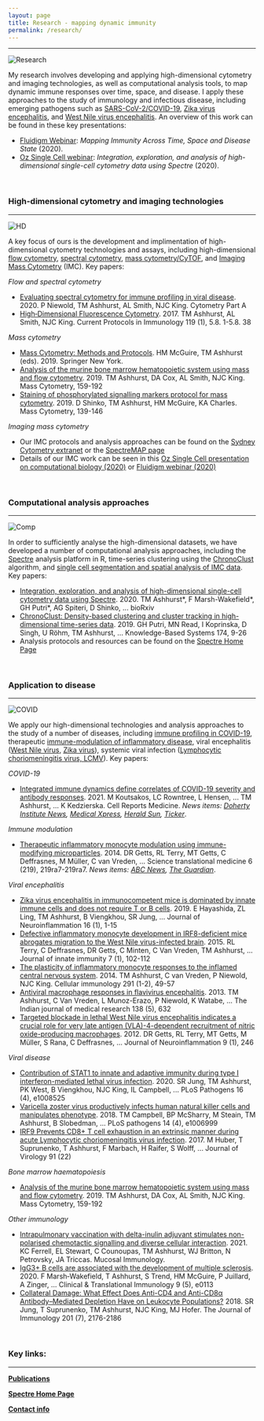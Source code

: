 ```yaml
---
layout: page
title: Research - mapping dynamic immunity
permalink: /research/
---
```


---

![Research](https://raw.githubusercontent.com/tomashhurst/tomashhurst.github.io/master/images/Research.png)

My research involves developing and applying high-dimensional cytometry and imaging technologies, as well as computational analysis tools, to map dynamic immune responses over time, space, and disease. I apply these approaches to the study of immunology and infectious disease, including emerging pathogens such as [SARS-CoV-2/COVID-19](https://www.cell.com/cell-reports-medicine/fulltext/S2666-3791(21)00019-7), [Zika virus encephalitis](https://jneuroinflammation.biomedcentral.com/articles/10.1186/s12974-019-1566-5), and [West Nile virus encephalitis](https://jneuroinflammation.biomedcentral.com/articles/10.1186/1742-2094-9-246). An overview of this work can be found in these key presentations:
- [Fluidigm Webinar](https://www.fluidigm.com/articles/presentation---mapping-dynamic-immunity-across-time-space-and-disease-state-using-high%E2%80%90dimensional-cytometry-technologies-and-analytics): *Mapping Immunity Across Time, Space and Disease State* (2020). 
- [Oz Single Cell webinar](https://youtu.be/poEDERGXrQw?t=3151): *Integration, exploration, and analysis of high-dimensional single-cell cytometry data using Spectre* (2020).  

<br />

### High-dimensional cytometry and imaging technologies ###

---

![HD](https://raw.githubusercontent.com/tomashhurst/tomashhurst.github.io/master/images/Tech.png)

A key focus of ours is the development and implimentation of high-dimensional cytometry technologies and assays, including high-dimensional [flow cytometry](https://sydneycytometry.org.au/flowcytometry), [spectral cytometry](https://sydneycytometry.org.au/flowcytometry), [mass cytometry/CyTOF](https://sydneycytometry.org.au/masscytometry/cytof), and [Imaging Mass Cytometry](https://sydneycytometry.org.au/masscytometry/imc) (IMC). Key papers:

*Flow and spectral cytometry*
- [Evaluating spectral cytometry for immune profiling in viral disease](https://onlinelibrary.wiley.com/doi/abs/10.1002/cyto.a.24211). 2020. P Niewold, TM Ashhurst, AL Smith, NJC King. Cytometry Part A
- [High‐Dimensional Fluorescence Cytometry](https://currentprotocols.onlinelibrary.wiley.com/doi/abs/10.1002/cpim.37). 2017. TM Ashhurst, AL Smith, NJC King. Current Protocols in Immunology 119 (1), 5.8. 1-5.8. 38

*Mass cytometry*
- [Mass Cytometry: Methods and Protocols](https://link.springer.com/book/10.1007/978-1-4939-9454-0). HM McGuire, TM Ashhurst (eds). 2019. Springer New York.
- [Analysis of the murine bone marrow hematopoietic system using mass and flow cytometry](https://link.springer.com/protocol/10.1007/978-1-4939-9454-0_12). 2019. TM Ashhurst, DA Cox, AL Smith, NJC King. Mass Cytometry, 159-192
- [Staining of phosphorylated signalling markers protocol for mass cytometry](https://link.springer.com/protocol/10.1007/978-1-4939-9454-0_10). 2019. D Shinko, TM Ashhurst, HM McGuire, KA Charles. Mass Cytometry, 139-146

*Imaging mass cytometry*
- Our IMC protocols and analysis approaches can be found on the [Sydney Cytometry extranet](https://sydneycytometry.org.au/wiki-launch) or the [SpectreMAP page](https://wiki.centenary.org.au/x/nP5DCg)
- Details of our IMC work can be seen in this [Oz Single Cell presentation on computational biology (2020)](https://youtu.be/poEDERGXrQw?t=3151) or [Fluidigm webinar (2020)](https://www.fluidigm.com/articles/presentation---mapping-dynamic-immunity-across-time-space-and-disease-state-using-high%E2%80%90dimensional-cytometry-technologies-and-analytics)

<br />

### Computational analysis approaches ###

---

![Comp](https://wiki.centenary.org.au/download/attachments/146080606/Screen%20Shot%202020-10-22%20at%2012.25.13%20pm.png?version=1&modificationDate=1603369521998&api=v2)

In order to sufficiently analyse the high-dimensional datasets, we have developed a number of computational analysis approaches, including the [Spectre](https://github.com/ImmuneDynamics/Spectre) analysis platform in R, time-series clustering using the [ChronoClust](https://www.sciencedirect.com/science/article/pii/S0950705119300796) algorithm, and [single cell segmentation and spatial analysis of IMC data](https://wiki.centenary.org.au/x/nP5DCg). Key papers:

- [Integration, exploration, and analysis of high-dimensional single-cell cytometry data using Spectre](https://www.biorxiv.org/content/10.1101/2020.10.22.349563v1.abstract). 2020. TM Ashhurst*, F Marsh-Wakefield*, GH Putri*, AG Spiteri, D Shinko, ... bioRxiv
- [ChronoClust: Density-based clustering and cluster tracking in high-dimensional time-series data](https://www.sciencedirect.com/science/article/pii/S0950705119300796). 2019. GH Putri, MN Read, I Koprinska, D Singh, U Röhm, TM Ashhurst, ... Knowledge-Based Systems 174, 9-26
- Analysis protocols and resources can be found on the [Spectre Home Page](https://github.com/ImmuneDynamics/Spectre)

<br />

### Application to disease ###

---

![COVID](https://raw.githubusercontent.com/tomashhurst/tomashhurst.github.io/master/images/Publication%202.png)

We apply our high-dimensional technologies and analysis approaches to the study of a number of diseases, including [immune profiling in COVID-19](https://doi.org/10.1016/j.xcrm.2021.100208), therapeutic [immune-modulation of inflammatory disease](https://stm.sciencemag.org/content/6/219/219ra7.short), viral encephalitis ([West Nile virus](https://jneuroinflammation.biomedcentral.com/articles/10.1186/1742-2094-9-246), [Zika virus](https://jneuroinflammation.biomedcentral.com/articles/10.1186/s12974-019-1566-5)), systemic viral infection ([Lymphocytic choriomeningitis virus, LCMV](https://jvi.asm.org/content/91/22/e01219-17.short)). Key papers:

*COVID-19*

- [Integrated immune dynamics define correlates of COVID-19 severity and antibody responses](https://www.cell.com/cell-reports-medicine/fulltext/S2666-3791(21)00019-7). 2021. M Koutsakos, LC Rowntree, L Hensen, ... TM Ashhurst, ... K Kedzierska. Cell Reports Medicine. *News items: [Doherty Institute News](https://www.doherty.edu.au/news-events/news/mapping-an-effective-immune-response-to-covid-19), [Medical Xpress](https://medicalxpress.com/news/2021-02-effective-immune-response-covid-.html), [Herald Sun](https://www.heraldsun.com.au/coronavirus/melbourne-experts-uncover-why-covid-affects-people-differently/news-story/ed5ffb9604c1b4db776503562e494f71), [Ticker](https://twitter.com/tickerNEWSau/status/1359991653243572224?s=20)*.

*Immune modulation*

- [Therapeutic inflammatory monocyte modulation using immune-modifying microparticles](https://stm.sciencemag.org/content/6/219/219ra7.short). 2014. DR Getts, RL Terry, MT Getts, C Deffrasnes, M Müller, C van Vreden, ... Science translational medicine 6 (219), 219ra7-219ra7. *News items: [ABC News](http://www.abc.net.au/science/articles/2014/01/16/3926376.htm), [The Guardian](http://www.theguardian.com/world/2014/jan/16/heart-attack-damage-can-be-reduced-with-a-simple-injection-say-experts)*.

*Viral encephalitis*

- [Zika virus encephalitis in immunocompetent mice is dominated by innate immune cells and does not require T or B cells](https://jneuroinflammation.biomedcentral.com/articles/10.1186/s12974-019-1566-5). 2019. E Hayashida, ZL Ling, TM Ashhurst, B Viengkhou, SR Jung, ... Journal of Neuroinflammation 16 (1), 1-15
- [Defective inflammatory monocyte development in IRF8-deficient mice abrogates migration to the West Nile virus-infected brain](https://www.karger.com/Article/Abstract/365972). 2015. RL Terry, C Deffrasnes, DR Getts, C Minten, C Van Vreden, TM Ashhurst, ... Journal of innate immunity 7 (1), 102-112
- [The plasticity of inflammatory monocyte responses to the inflamed central nervous system](https://www.sciencedirect.com/science/article/pii/S0008874914001117). 2014. TM Ashhurst, C van Vreden, P Niewold, NJC King. Cellular immunology 291 (1-2), 49-57
- [Antiviral macrophage responses in flavivirus encephalitis](https://www.ncbi.nlm.nih.gov/pmc/articles/PMC3928696/). 2013. TM Ashhurst, C Van Vreden, L Munoz-Erazo, P Niewold, K Watabe, ... The Indian journal of medical research 138 (5), 632
- [Targeted blockade in lethal West Nile virus encephalitis indicates a crucial role for very late antigen (VLA)-4-dependent recruitment of nitric oxide-producing macrophages](https://jneuroinflammation.biomedcentral.com/articles/10.1186/1742-2094-9-246). 2012. DR Getts, RL Terry, MT Getts, M Müller, S Rana, C Deffrasnes, ... Journal of Neuroinflammation 9 (1), 246

*Viral disease*

- [Contribution of STAT1 to innate and adaptive immunity during type I interferon-mediated lethal virus infection](https://journals.plos.org/plospathogens/article?id=10.1371/journal.ppat.1008525&rev=1). 2020. SR Jung, TM Ashhurst, PK West, B Viengkhou, NJC King, IL Campbell, ... PLoS Pathogens 16 (4), e1008525
- [Varicella zoster virus productively infects human natural killer cells and manipulates phenotype](https://journals.plos.org/plospathogens/article?rev=1&id=10.1371/journal.ppat.1006999). 2018. TM Campbell, BP McSharry, M Steain, TM Ashhurst, B Slobedman, ... PLoS pathogens 14 (4), e1006999
- [IRF9 Prevents CD8+ T cell exhaustion in an extrinsic manner during acute Lymphocytic choriomeningitis virus infection](https://jvi.asm.org/content/91/22/e01219-17.short). 2017. M Huber, T Suprunenko, T Ashhurst, F Marbach, H Raifer, S Wolff, ... Journal of Virology 91 (22)

*Bone marrow haematopoiesis*

- [Analysis of the murine bone marrow hematopoietic system using mass and flow cytometry](https://link.springer.com/protocol/10.1007/978-1-4939-9454-0_12). 2019. TM Ashhurst, DA Cox, AL Smith, NJC King. Mass Cytometry, 159-192

*Other immunology*

- [Intrapulmonary vaccination with delta-inulin adjuvant stimulates non-polarised chemotactic signalling and diverse cellular interaction](https://doi.org/10.1038/s41385-021-00379-6). 2021. KC Ferrell, EL Stewart, C Counoupas, TM Ashhurst, WJ Britton, N Petrovsky, JA Triccas. Mucosal Immunology.
- [IgG3+ B cells are associated with the development of multiple sclerosis](https://onlinelibrary.wiley.com/doi/abs/10.1002/cti2.1133). 2020. F Marsh‐Wakefield, T Ashhurst, S Trend, HM McGuire, P Juillard, A Zinger, ... Clinical & Translational Immunology 9 (5), e0113
- [Collateral Damage: What Effect Does Anti-CD4 and Anti-CD8α Antibody–Mediated Depletion Have on Leukocyte Populations?](https://www.jimmunol.org/content/201/7/2176.abstract) 2018. SR Jung, T Suprunenko, TM Ashhurst, NJC King, MJ Hofer. The Journal of Immunology 201 (7), 2176-2186

<br />

### Key links: ###

---

[**Publications**](https://tomashhurst.github.io/publications)

[**Spectre Home Page**](https://github.com/immunedynamics/spectre)

[**Contact info**](https://tomashhurst.github.io/about/)
